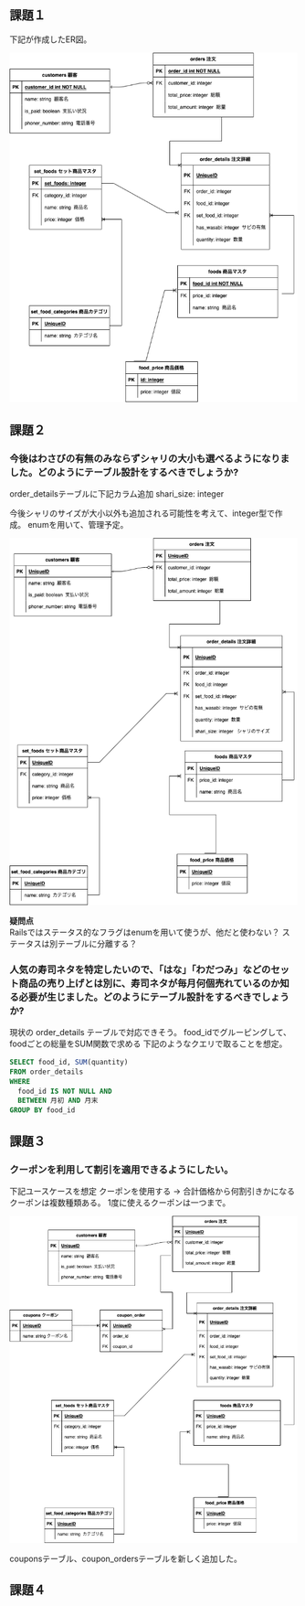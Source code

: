 ## 課題１

下記が作成したER図。

![ER図](./ER/DM%E3%83%A2%E3%83%87%E3%83%AA%E3%83%B3%E3%82%B01%E8%AA%B2%E9%A1%8C1.png)

## 課題２

### 今後はわさびの有無のみならずシャリの大小も選べるようになりました。どのようにテーブル設計をするべきでしょうか?

order_detailsテーブルに下記カラム追加
shari_size: integer

今後シャリのサイズが大小以外も追加される可能性を考えて、integer型で作成。
enumを用いて、管理予定。

![ER図](./ER/DB%E3%83%A2%E3%83%87%E3%83%AA%E3%83%B3%E3%82%B01%E8%AA%B2%E9%A1%8C2.png)

**疑問点**<br>
Railsではステータス的なフラグはenumを用いて使うが、他だと使わない？
ステータスは別テーブルに分離する？

### 人気の寿司ネタを特定したいので、「はな」「わだつみ」などのセット商品の売り上げとは別に、寿司ネタが毎月何個売れているのか知る必要が生じました。どのようにテーブル設計をするべきでしょうか?

現状の order_details テーブルで対応できそう。
food_idでグルーピングして、foodごとの総量をSUM関数で求める
下記のようなクエリで取ることを想定。

```sql
SELECT food_id, SUM(quantity)
FROM order_details
WHERE
  food_id IS NOT NULL AND
  BETWEEN 月初 AND 月末
GROUP BY food_id
```

## 課題３

### クーポンを利用して割引を適用できるようにしたい。

下記ユースケースを想定
クーポンを使用する -> 合計価格から何割引きかになる
クーポンは複数種類ある。
1度に使えるクーポンは一つまで。

![ER図](./ER/DB%E3%83%A2%E3%83%87%E3%83%AA%E3%83%B3%E3%82%B01%E8%AA%B2%E9%A1%8C3.png)

couponsテーブル、coupon_ordersテーブルを新しく追加した。

## 課題４
